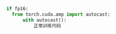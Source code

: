 


```python
if fp16:
  from torch.cuda.amp import autocast:
      with autocast():
          正常训练代码

```